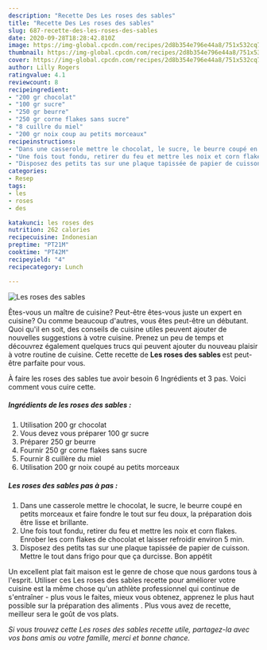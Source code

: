 ```yaml
---
description: "Recette Des Les roses des sables"
title: "Recette Des Les roses des sables"
slug: 687-recette-des-les-roses-des-sables
date: 2020-09-28T18:28:42.810Z
image: https://img-global.cpcdn.com/recipes/2d8b354e796e44a8/751x532cq70/les-roses-des-sables-photo-principale-de-la-recette.jpg
thumbnail: https://img-global.cpcdn.com/recipes/2d8b354e796e44a8/751x532cq70/les-roses-des-sables-photo-principale-de-la-recette.jpg
cover: https://img-global.cpcdn.com/recipes/2d8b354e796e44a8/751x532cq70/les-roses-des-sables-photo-principale-de-la-recette.jpg
author: Lilly Rogers
ratingvalue: 4.1
reviewcount: 8
recipeingredient:
- "200 gr chocolat"
- "100 gr sucre"
- "250 gr beurre"
- "250 gr corne flakes sans sucre"
- "8 cuillre du miel"
- "200 gr noix coup au petits morceaux"
recipeinstructions:
- "Dans une casserole mettre le chocolat, le sucre, le beurre coupé en petits morceaux et faire fondre le tout sur feu doux, la préparation dois être lisse et brillante."
- "Une fois tout fondu, retirer du feu et mettre les noix et corn flakes. Enrober les corn flakes de chocolat et laisser refroidir environ 5 min."
- "Disposez des petits tas sur une plaque tapissée de papier de cuisson. Mettre le tout dans frigo pour que ça durcisse. Bon appétit"
categories:
- Resep
tags:
- les
- roses
- des

katakunci: les roses des 
nutrition: 262 calories
recipecuisine: Indonesian
preptime: "PT21M"
cooktime: "PT42M"
recipeyield: "4"
recipecategory: Lunch

---
```



![Les roses des sables](https://img-global.cpcdn.com/recipes/2d8b354e796e44a8/751x532cq70/les-roses-des-sables-photo-principale-de-la-recette.jpg)

Êtes-vous un maître de cuisine? Peut-être êtes-vous juste un expert en cuisine? Ou comme beaucoup d'autres, vous êtes peut-être un débutant. Quoi qu'il en soit, des conseils de cuisine utiles peuvent ajouter de nouvelles suggestions à votre cuisine. Prenez un peu de temps et découvrez également quelques trucs qui peuvent ajouter du nouveau plaisir à votre routine de cuisine. Cette recette de <strong> Les roses des sables </strong> est peut-être parfaite pour vous.

<!--inarticleads1-->

À faire les roses des sables tue avoir besoin 6 Ingrédients et 3 pas. Voici comment vous cuire cette.

##### Ingrédients de les roses des sables :

1. Utilisation 200 gr chocolat
1. Vous devez vous préparer 100 gr sucre
1. Préparer 250 gr beurre
1. Fournir 250 gr corne flakes sans sucre
1. Fournir 8 cuillère du miel
1. Utilisation 200 gr noix coupé au petits morceaux




<!--inarticleads2-->

##### Les roses des sables pas à pas :

1. Dans une casserole mettre le chocolat, le sucre, le beurre coupé en petits morceaux et faire fondre le tout sur feu doux, la préparation dois être lisse et brillante.
1. Une fois tout fondu, retirer du feu et mettre les noix et corn flakes. Enrober les corn flakes de chocolat et laisser refroidir environ 5 min.
1. Disposez des petits tas sur une plaque tapissée de papier de cuisson. Mettre le tout dans frigo pour que ça durcisse. Bon appétit




<!--inarticleads1-->

<p>
Un excellent plat fait maison est le genre de chose que nous gardons tous à l'esprit. Utiliser ces Les roses des sables recette pour améliorer votre cuisine est la même chose qu'un athlète professionnel qui continue de s'entraîner - plus vous le faites, mieux vous obtenez, apprenez le plus haut possible sur la préparation des aliments . Plus vous avez de recette, meilleur sera le goût de vos plats.
</p>

<p>
<i>Si vous trouvez cette Les roses des sables recette utile, partagez-la avec vos bons amis ou votre famille, merci et bonne chance.</i>
</p>
